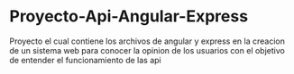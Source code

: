 # Proyecto-Api-Angular-Express
Proyecto el cual contiene los archivos de angular y express en la creacion de un sistema web para conocer la opinion de los usuarios con el objetivo de entender el funcionamiento de las api
